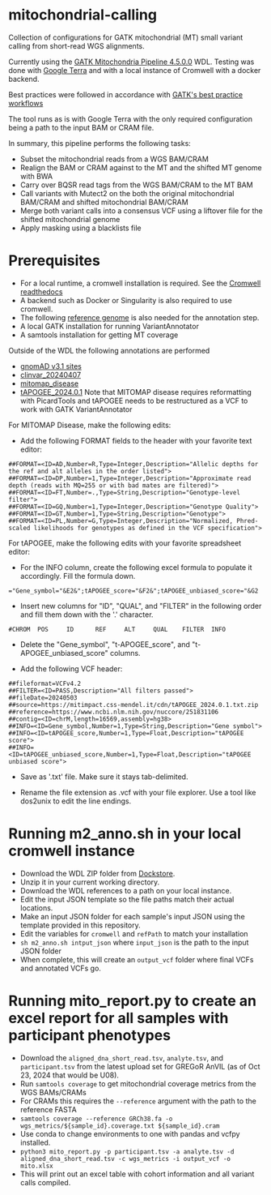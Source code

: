 # mitochondrial-calling
Collection of configurations for GATK mitochondrial (MT) small variant calling from short-read WGS alignments.

Currently using the [GATK Mitochondria Pipeline 4.5.0.0](https://dockstore.org/workflows/github.com/broadinstitute/gatk/MitochondriaPipeline:4.5.0.0?tab=info) WDL. 
Testing was done with [Google Terra](https://terra.bio/) and with a local instance of Cromwell with a docker backend. 

Best practices were followed in accordance with [GATK's best practice workflows](https://gatk.broadinstitute.org/hc/en-us/articles/4403870837275-Mitochondrial-short-variant-discovery-SNVs-Indels-)

The tool runs as is with Google Terra with the only required configuration being a path to the input BAM or CRAM file.

In summary, this pipeline performs the following tasks:
* Subset the mitochondrial reads from a WGS BAM/CRAM
* Realign the BAM or CRAM against to the MT and the shifted MT genome with BWA
* Carry over BQSR read tags from the WGS BAM/CRAM to the MT BAM
* Call variants with Mutect2 on the both the original mitochondrial BAM/CRAM and shifted mitochondrial BAM/CRAM
* Merge both variant calls into a consensus VCF using a liftover file for the shifted mitochondrial genome
* Apply masking using a blacklists file

# Prerequisites
* For a local runtime, a cromwell installation is required. See the [Cromwell readthedocs](https://cromwell.readthedocs.io/en/stable/Releases/)
* A backend such as Docker or Singularity is also required to use cromwell.
* The following [reference genome](ftp://ftp.ncbi.nlm.nih.gov/genomes/all/GCA/000/001/405/GCA_000001405.15_GRCh38/seqs_for_alignment_pipelines.ucsc_ids/GCA_000001405.15_GRCh38_no_alt_analysis_set.fna.gz) is also needed for the annotation step.
* A local GATK installation for running VariantAnnotator
* A samtools installation for getting MT coverage

Outside of the WDL the following annotations are performed
* [gnomAD v3.1 sites](https://gnomad.broadinstitute.org/downloads#v3-mitochondrial-dna)
* [clinvar_20240407](https://ftp.ncbi.nlm.nih.gov/pub/clinvar/vcf_GRCh38/archive_2.0/2024/clinvar_20240407.vcf.gz)
* [mitomap_disease](https://mitomap.org/cgi-bin/disease.cgi?format=vcf)
* [tAPOGEE_2024.0.1](https://mitimpact.css-mendel.it/cdn/t-APOGEE_2024.0.1.txt.zip)
Note that MITOMAP disease requires reformatting with PicardTools and tAPOGEE needs to be restructured as a VCF to work with GATK VariantAnnotator

For MITOMAP Disease, make the following edits:
* Add the following FORMAT fields to the header with your favorite text editor:

```
##FORMAT=<ID=AD,Number=R,Type=Integer,Description="Allelic depths for the ref and alt alleles in the order listed">
##FORMAT=<ID=DP,Number=1,Type=Integer,Description="Approximate read depth (reads with MQ=255 or with bad mates are filtered)">
##FORMAT=<ID=FT,Number=.,Type=String,Description="Genotype-level filter">
##FORMAT=<ID=GQ,Number=1,Type=Integer,Description="Genotype Quality">
##FORMAT=<ID=GT,Number=1,Type=String,Description="Genotype">
##FORMAT=<ID=PL,Number=G,Type=Integer,Description="Normalized, Phred-scaled likelihoods for genotypes as defined in the VCF specification">
```
For tAPOGEE, make the following edits with your favorite spreadsheet editor:

* For the INFO column, create the following excel formula to populate it accordingly. Fill the formula down.

`="Gene_symbol="&E2&";tAPOGEE_score="&F2&";tAPOGEE_unbiased_score="&G2`

* Insert new columns for "ID", "QUAL", and "FILTER" in the following order and fill them down with the '.' character.

`#CHROM  POS     ID      REF     ALT     QUAL    FILTER  INFO`

* Delete the "Gene_symbol", "t-APOGEE_score", and "t-APOGEE_unbiased_score" columns.

* Add the following VCF header:
```
##fileformat=VCFv4.2
##FILTER=<ID=PASS,Description="All filters passed">
##fileDate=20240503
##source=https://mitimpact.css-mendel.it/cdn/tAPOGEE_2024.0.1.txt.zip
##reference=https://www.ncbi.nlm.nih.gov/nuccore/251831106
##contig=<ID=chrM,length=16569,assembly=hg38>
##INFO=<ID=Gene_symbol,Number=1,Type=String,Description="Gene symbol">
##INFO=<ID=tAPOGEE_score,Number=1,Type=Float,Description="tAPOGEE score">
##INFO=<ID=tAPOGEE_unbiased_score,Number=1,Type=Float,Description="tAPOGEE unbiased score">
```
* Save as '.txt' file. Make sure it stays tab-delimited. 

* Rename the file extension as .vcf with your file explorer. Use a tool like dos2unix to edit the line endings.

# Running m2_anno.sh in your local cromwell instance
* Download the WDL ZIP folder from [Dockstore](https://dockstore.org/api/workflows/8801/zip/256948).
* Unzip it in your current working directory.
* Download the WDL references to a path on your local instance.
* Edit the input JSON template so the file paths match their actual locations.
* Make an input JSON folder for each sample's input JSON using the template provided in this repository.
* Edit the variables for `cromwell` and `refPath` to match your installation
* `sh m2_anno.sh intput_json` where `input_json` is the path to the input JSON folder
* When complete, this will create an `output_vcf` folder where final VCFs and annotated VCFs go.

# Running mito_report.py to create an excel report for all samples with participant phenotypes
* Download the `aligned_dna_short_read.tsv`, `analyte.tsv`, and `participant.tsv` from the latest upload set for GREGoR AnVIL (as of Oct 23, 2024 that would be U08).
* Run `samtools coverage` to get mitochondrial coverage metrics from the WGS BAMs/CRAMs
*   For CRAMs this requires the `--reference` argument with the path to the reference FASTA
*   `samtools coverage --reference GRCh38.fa -o wgs_metrics/${sample_id}.coverage.txt ${sample_id}.cram`
* Use conda to change environments to one with pandas and vcfpy installed.
* `python3 mito_report.py -p participant.tsv -a analyte.tsv -d aligned_dna_short_read.tsv -c wgs_metrics -i output_vcf -o mito.xlsx`
* This will print out an excel table with cohort information and all variant calls compiled. 
